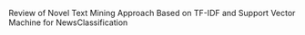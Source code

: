 Review of Novel Text Mining
Approach Based on TF-IDF and
Support Vector Machine for
NewsClassification
